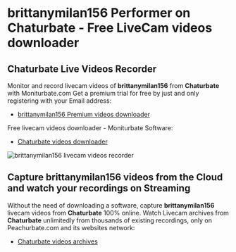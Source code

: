 # brittanymilan156 Performer on Chaturbate - Free LiveCam videos downloader

## Chaturbate Live Videos Recorder

Monitor and record livecam videos of **brittanymilan156** from **Chaturbate** with Moniturbate.com
Get a premium trial for free by just and only registering with your Email address:
* [brittanymilan156 Premium videos downloader](https://moniturbate.com/request-demo-licence-key.html)

Free livecam videos downloader - Moniturbate Software:
* [Chaturbate videos downloader](https://moniturbate.com/moniturbate-download-software.html)

![brittanymilan156 livecam videos recorder](https://peachurnet.com/templates/moniturbate-software.png)


## Capture brittanymilan156 videos from the Cloud and watch your recordings on Streaming

Without the need of downloading a software, capture **brittanymilan156** livecam videos from **Chaturbate** 100% online.
Watch Livecam archives from **Chaturbate** unlimitedly from thousands of existing recordings, only on Peachurbate.com and its websites network:
* [Chaturbate videos archives](https://peachurnet.com/)